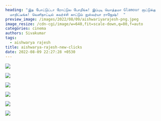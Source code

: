 ```yaml
---
heading: "இத போட்டுட்டா ரோட்டுல போறீங்க! இப்புடி மொத்தமா Glamour ரூட்டுக்கு
  மாறிட்டீங்க! வெளிநாட்டில் கவர்ச்சி காட்டும் ஐஸ்வர்யா ராஜேஷ்!  "
preview_image: /images/2022/08/09/aishwariyarajesh-png.jpeg
image_resize: /cdn-cgi/image/w=640,fit=scale-down,q=80,f=auto
categories: cinema
authors: Sivakumar
tags:
  - aishwarya rajesh
title: aishwarya-rajesh-new-clicks
date: 2022-08-09 22:27:28 +0530
---
```

![](/images/2022/08/09/aishwarya-rajesh22.jpeg)

![](/images/2022/08/09/aishwarya-rajesh44.jpeg)

![](/images/2022/08/09/aishwarya-rajesh8-png.jpeg)

![](/images/2022/08/09/aishwarya-rajesh6-png.jpeg)

![](/images/2022/08/09/aishwarya-rajesh4-png.jpeg)

![](/images/2022/08/09/aishwarya-rajesh2-png.jpeg)